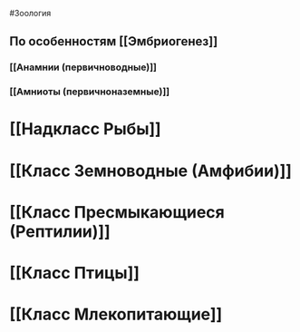 #Зоология 
## По особенностям [[Эмбриогенез]]
### [[Анамнии (первичноводные)]]
### [[Амниоты (первичноназемные)]]
# [[Надкласс Рыбы]]
# [[Класс Земноводные (Амфибии)]]
# [[Класс Пресмыкающиеся (Рептилии)]]
# [[Класс Птицы]]
# [[Класс Млекопитающие]]